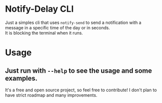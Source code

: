 # Notify-Delay CLI
Just a simples cli that uses `notify-send` to send a notification with a message in a specific time of the day or in seconds.  
It is blocking the terminal when it runs.

# Usage
Just run with `--help` to see the usage and some examples.  
---
It's a free and open source project, so feel free to contribute! I don't plan to have strict roadmap and many improvements.
